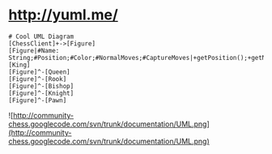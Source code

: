 # http://yuml.me/ #

```
# Cool UML Diagram
[ChessClient]+->[Figure]
[Figure|#Name: String;#Position;#Color;#NormalMoves;#CaptureMoves|+getPosition();+getNormalMoves();+getCaptureMoves()]^-[King]
[Figure]^-[Queen]
[Figure]^-[Rook]
[Figure]^-[Bishop]
[Figure]^-[Knight]
[Figure]^-[Pawn]
```

![http://community-chess.googlecode.com/svn/trunk/documentation/UML.png](http://community-chess.googlecode.com/svn/trunk/documentation/UML.png)